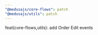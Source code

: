 ```yaml
---
"@medusajs/core-flows": patch
"@medusajs/utils": patch
---
```


feat(core-flows,utils): add Order Edit events
